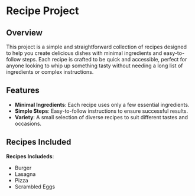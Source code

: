# Recipe Project

## Overview
This project is a simple and straightforward collection of recipes designed to help you create delicious dishes with minimal ingredients and easy-to-follow steps. Each recipe is crafted to be quick and accessible, perfect for anyone looking to whip up something tasty without needing a long list of ingredients or complex instructions.

## Features
- **Minimal Ingredients**: Each recipe uses only a few essential ingredients.
- **Simple Steps**: Easy-to-follow instructions to ensure successful results.
- **Variety**: A small selection of diverse recipes to suit different tastes and occasions.

## Recipes Included

**Recipes Includeds**: 
  - Burger
  - Lasagna
  - Pizza
  - Scrambled Eggs
    
